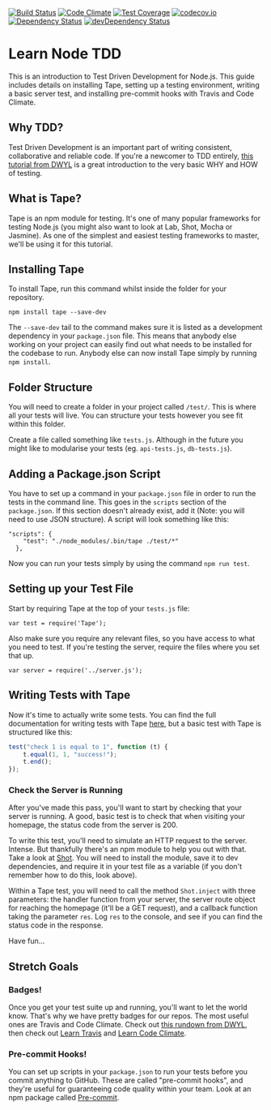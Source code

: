 [![Build Status](https://travis-ci.org/fcscripters/learn-node-tdd.svg?branch=master)](https://travis-ci.org/fcscripters/learn-node-tdd)
[![Code Climate](https://codeclimate.com/github/fcscripters/learn-node-tdd/badges/gpa.svg)](https://codeclimate.com/github/fcscripters/learn-node-tdd)
[![Test Coverage](https://codeclimate.com/github/fcscripters/learn-node-tdd/badges/coverage.svg)](https://codeclimate.com/github/fcscripters/learn-node-tdd/coverage)
[![codecov.io](http://codecov.io/github/fcscripters/learn-node-tdd/coverage.svg?branch=master)](http://codecov.io/github/fcscripters/learn-node-tdd?branch=master)
[![Dependency Status](https://david-dm.org/fcscripters/learn-node-tdd.svg)](https://david-dm.org/fcscripters/learn-node-tdd)
[![devDependency Status](https://david-dm.org/fcscripters/learn-node-tdd/dev-status.svg)](https://david-dm.org/fcscripters/learn-node-tdd#info=devDependencies)

# Learn Node TDD

This is an introduction to Test Driven Development for Node.js. This guide includes details on installing Tape, setting up a testing environment, writing a basic server test, and installing pre-commit hooks with Travis and Code Climate.

## Why TDD?

Test Driven Development is an important part of writing consistent, collaborative and reliable code. If you're a newcomer to TDD entirely, [this tutorial from DWYL](https://github.com/dwyl/learn-tdd) is a great introduction to the very basic WHY and HOW of testing.

## What is Tape?

Tape is an npm module for testing. It's one of many popular frameworks for testing Node.js (you might also want to look at Lab, Shot, Mocha or Jasmine). As one of the simplest and easiest testing frameworks to master, we'll be using it for this tutorial.

## Installing Tape

To install Tape, run this command whilst inside the folder for your repository.

```npm install tape --save-dev```

The `--save-dev` tail to the command makes sure it is listed as a development dependency in your `package.json` file. This means that anybody else working on your project can easily find out what needs to be installed for the codebase to run. Anybody else can now install Tape simply by running `npm install`.

## Folder Structure

You will need to create a folder in your project called `/test/`. This is where all your tests will live. You can structure your tests however you see fit within this folder.

Create a file called something like `tests.js`. Although in the future you might like to modularise your tests (eg. `api-tests.js`, `db-tests.js`).

## Adding a Package.json Script

You have to set up a command in your `package.json` file in order to run the tests in the command line. This goes in the `scripts` section of the `package.json`. If this section doesn't already exist, add it (Note: you will need to use JSON structure). A script will look something like this:

```node
"scripts": {
    "test": "./node_modules/.bin/tape ./test/*"
  },
```

Now you can run your tests simply by using the command `npm run test`.

## Setting up your Test File

Start by requiring Tape at the top of your `tests.js` file:

`var test = require('Tape');`

Also make sure you require any relevant files, so you have access to what you need to test. If you're testing the server, require the files where you set that up.

`var server = require('../server.js');`

## Writing Tests with Tape

Now it's time to actually write some tests. You can find the full documentation for writing tests with Tape [here](https://github.com/substack/tape), but a basic test with Tape is structured like this:

```javascript
test("check 1 is equal to 1", function (t) {
    t.equal(1, 1, "success!");
    t.end();
});
```

### Check the Server is Running

After you've made this pass, you'll want to start by checking that your server is running. A good, basic test is to check that when visiting your homepage, the status code from the server is 200.

To write this test, you'll need to simulate an HTTP request to the server. Intense. But thankfully there's an npm module to help you out with that. Take a look at [Shot](https://www.npmjs.com/package/shot). You will need to install the module, save it to dev dependencies, and require it in your test file as a variable (if you don't remember how to do this, look above).

Within a Tape test, you will need to call the method `Shot.inject` with three parameters: the handler function from your server, the server route object for reaching the homepage (it'll be a GET request), and a callback function taking the parameter `res`. Log `res` to the console, and see if you can find the status code in the response.

Have fun...

## Stretch Goals

### Badges!

Once you get your test suite up and running, you'll want to let the world know. That's why we have pretty badges for our repos. The most useful ones are Travis and Code Climate. Check out [this rundown from DWYL](https://github.com/dwyl/repo-badges), then check out [Learn Travis](https://github.com/dwyl/learn-travis) and [Learn Code Climate](https://github.com/docdis/learn-codeclimate).

### Pre-commit Hooks!

You can set up scripts in your `package.json` to run your tests before you commit anything to GitHub. These are called "pre-commit hooks", and they're useful for guaranteeing code quality within your team. Look at an npm package called [Pre-commit](https://www.npmjs.com/package/pre-commit).

